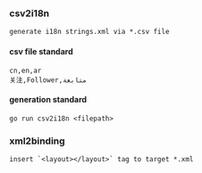 ### csv2i18n
    generate i18n strings.xml via *.csv file
#### csv file standard
    cn,en,ar
    关注,Follower,متابعة
#### generation standard
    go run csv2i18n <filepath>
### xml2binding
    insert `<layout></layout>` tag to target *.xml